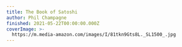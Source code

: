 ```yaml
---
title: The Book of Satoshi
author: Phil Champagne
finished: 2021-05-22T00:00:00.000Z
coverImage: >-
  https://m.media-amazon.com/images/I/81tkn9Gts8L._SL1500_.jpg
---
```

